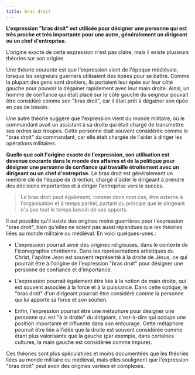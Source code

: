 ```yaml
---
title: bras droit
---
```


**L'expression "bras droit" est utilisée pour désigner une personne qui est très proche et très importante pour une autre, généralement un dirigeant ou un chef d'entreprise.** 

L'origine exacte de cette expression n'est pas claire, mais il existe plusieurs théories sur son origine.

Une théorie courante est que l'expression vient de l'époque médiévale, lorsque les seigneurs guerriers utilisaient des épées pour se battre. Comme la plupart des gens sont droitiers, ils portaient leur épée sur leur côté gauche pour pouvoir la dégainer rapidement avec leur main droite. Ainsi, un homme de confiance qui était placé sur le côté gauche du seigneur pouvait être considéré comme son "bras droit", car il était prêt à dégainer son épée en cas de besoin.

Une autre théorie suggère que l'expression vient du monde militaire, où le commandant avait un assistant à sa droite qui était chargé de transmettre ses ordres aux troupes. Cette personne était souvent considérée comme le "bras droit" du commandant, car elle était chargée de l'aider à diriger les opérations militaires.

**Quelle que soit l'origine exacte de l'expression, son utilisation est devenue courante dans le monde des affaires et de la politique pour désigner une personne de confiance qui travaille étroitement avec un dirigeant ou un chef d'entreprise.** 
Le bras droit est généralement un membre clé de l'équipe de direction, chargé d'aider le dirigeant à prendre des décisions importantes et à diriger l'entreprise vers le succès.

> Le bras droit peut également, comme dans mon cas, être externe à l'organisation et à temps partiel, partant du principe que le dirigeant n'a pas tout le temps besoin de ses apports.

Il est possible qu'il existe des origines moins guerrières pour l'expression "bras droit", bien qu'elles ne soient pas aussi répandues que les théories liées au monde militaire ou médiéval. En voici quelques-unes :

-   L'expression pourrait avoir des origines religieuses, dans le contexte de l'iconographie chrétienne. Dans les représentations artistiques du Christ, l'apôtre Jean est souvent représenté à la droite de Jésus, ce qui pourrait être à l'origine de l'expression "bras droit" pour désigner une personne de confiance et d'importance.
    
-   L'expression pourrait également être liée à la notion de main droite, qui est souvent associée à la force et à la puissance. Dans cette optique, le "bras droit" d'un dirigeant pourrait être considéré comme la personne qui lui apporte sa force et son soutien.
    
-   Enfin, l'expression pourrait être une métaphore pour désigner une personne qui est "à la droite" du dirigeant, c'est-à-dire qui occupe une position importante et influente dans son entourage. Cette métaphore pourrait être liée à l'idée que la droite est souvent considérée comme étant plus valorisante que la gauche (par exemple, dans certaines cultures, la main gauche est considérée comme impure).
    

Ces théories sont plus spéculatives et moins documentées que les théories liées au monde militaire ou médiéval, mais elles soulignent que l'expression "bras droit" peut avoir des origines variées et complexes.